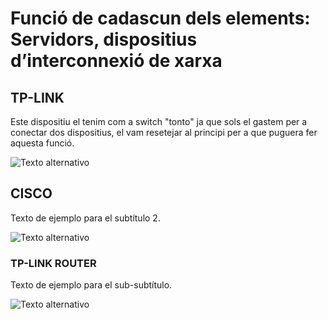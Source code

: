 # Funció de cadascun dels elements: Servidors, dispositius d’interconnexió de xarxa

## TP-LINK

Este dispositiu el tenim com a switch "tonto" ja que sols el gastem per a conectar dos dispositius, el vam resetejar al principi per a que puguera fer aquesta funció.

![Texto alternativo](ruta/imagen.jpg)

## CISCO

Texto de ejemplo para el subtítulo 2.

![Texto alternativo](ruta/imagen.jpg)

### TP-LINK ROUTER

Texto de ejemplo para el sub-subtítulo.

![Texto alternativo](ruta/imagen.jpg)
